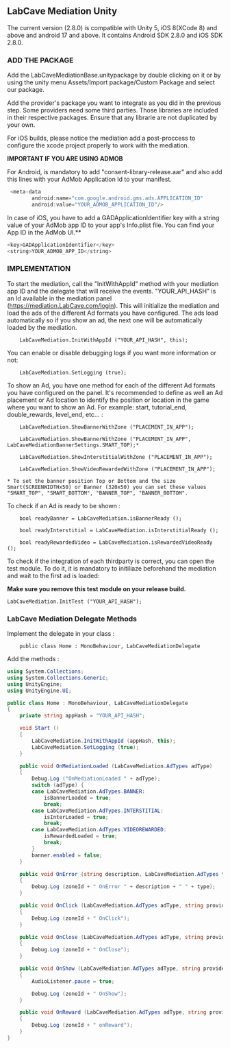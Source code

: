 
## LabCave Mediation Unity

The current version (2.8.0) is compatible with Unity 5, iOS 8(XCode 8) and above and android 17 and above. It contains Android SDK 2.8.0 and iOS SDK 2.8.0.

### ADD THE PACKAGE

Add the LabCaveMediationBase.unitypackage by double clicking on it or by using the unity menu Assets/Import package/Custom Package and select our package.

Add the provider's package you want to integrate as you did in the previous step. Some providers need some third parties. Those libraries are included in their respective packages. Ensure that any librarie are not duplicated by your own. 

For iOS builds, please notice the mediation add a post-proccess to configure the xcode project properly to work with the mediation.

**IMPORTANT IF YOU ARE USING ADMOB**

For Android, is mandatory to add "consent-library-release.aar" and also add this lines with your AdMob Application Id to your manifest.

````java
 <meta-data
        android:name="com.google.android.gms.ads.APPLICATION_ID"
        android:value="YOUR_ADMOB_APPLICATION_ID"/>
````

In case of iOS, you have to add a GADApplicationIdentifier key with a string value of your AdMob app ID to your app's Info.plist file. You can find your App ID in the AdMob UI.**

````java
<key>GADApplicationIdentifier</key>
<string>YOUR_ADMOB_APP_ID</string>
````


### IMPLEMENTATION

To start the mediation, call the "InitWithAppId" method with your mediation app ID and the delegate that will receive the events. "YOUR_API_HASH" is an Id available in the mediation panel (<https://mediation.LabCave.com/login>). This will initialize the mediation and load the ads of the different Ad formats you have configured. The ads load automatically so if you show an ad, the next one will be automatically loaded by the mediation.

        LabCaveMediation.InitWithAppId ("YOUR_API_HASH", this);

You can enable or disable debugging logs if you want more information or not:

        LabCaveMediation.SetLogging (true);

To show an Ad, you have one method for each of the different Ad formats you have configured on the panel. It's recommended to define as well an Ad placement or Ad location to identify the position or location in the game where you want to show an Ad. For example: start, tutorial_end, double_rewards, level_end, etc...  :

        LabCaveMediation.ShowBannerWithZone ("PLACEMENT_IN_APP");

	    LabCaveMediation.ShowBannerWithZone ("PLACEMENT_IN_APP",  LabCaveMediationBannerSettings.SMART_TOP);*

        LabCaveMediation.ShowInterstitialWithZone ("PLACEMENT_IN_APP");

        LabCaveMediation.ShowVideoRewardedWithZone ("PLACEMENT_IN_APP");

	* To set the banner position Top or Bottom and the size Smart(SCREENWIDTHx50) or Banner (320x50) you can set these values "SMART_TOP", "SMART_BOTTOM", "BANNER_TOP", "BANNER_BOTTOM".

To check if an Ad is ready to be shown :

        bool readyBanner = LabCaveMediation.isBannerReady ();

        bool readyInterstitial = LabCaveMediation.isInterstitialReady ();

        bool readyRewardedVideo = LabCaveMediation.isRewardedVideoReady ();

To check if the integration of each thirdparty is correct, you can open the test module. To do it, it is mandatory to initiliaze beforehand the mediation and wait to the first ad is loaded:

**Make sure you remove this test module on your release build.**

	LabCaveMediation.InitTest ("YOUR_API_HASH");

### LabCave Mediation Delegate Methods

Implement the delegate in your class :

        public class Home : MonoBehaviour, LabCaveMediationDelegate

Add the methods :

```c#
using System.Collections;
using System.Collections.Generic;
using UnityEngine;
using UnityEngine.UI;

public class Home : MonoBehaviour, LabCaveMediationDelegate
{
	private string appHash = "YOUR_API_HASH";

	void Start ()
	{
		LabCaveMediation.InitWithAppId (appHash, this);
		LabCaveMediation.SetLogging (true);
	}

	public void OnMediationLoaded (LabCaveMediation.AdTypes adType)
	{
		Debug.Log ("OnMediationLoaded " + adType);
		switch (adType) {
		case LabCaveMediation.AdTypes.BANNER:
			isBannerLoaded = true;
			break;
		case LabCaveMediation.AdTypes.INTERSTITIAL:
			isInterLoaded = true;
			break;
		case LabCaveMediation.AdTypes.VIDEOREWARDED:
			isRewardedLoaded = true;
			break;
		}
		banner.enabled = false;
	}

	public void OnError (string description, LabCaveMediation.AdTypes type, string zoneId)
	{
		Debug.Log (zoneId + " OnError " + description + " " + type);
	}

	public void OnClick (LabCaveMediation.AdTypes adType, string provider, string zoneId)
	{
		Debug.Log (zoneId + " OnClick");
	}

	public void OnClose (LabCaveMediation.AdTypes adType, string provider, string zoneId)
	{
		Debug.Log (zoneId + " OnClose");
	}

	public void OnShow (LabCaveMediation.AdTypes adType, string provider, string zoneId)
	{
		AudioListener.pause = true;

		Debug.Log (zoneId + " OnShow");
	}

	public void OnReward (LabCaveMediation.AdTypes adType, string provider, string zoneId)
	{
		Debug.Log (zoneId + " onReward");
	}
}
```
